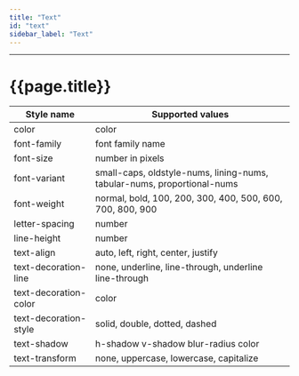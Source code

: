 ```yaml
---
title: "Text"
id: "text"
sidebar_label: "Text"
---
```

------

# {{page.title}}

| Style name | Supported values |
|------------|------------------|
| color | color |
| font-family | font family name |
| font-size | number in pixels |
| font-variant | small-caps, oldstyle-nums, lining-nums, tabular-nums, proportional-nums |
| font-weight | normal, bold, 100, 200, 300, 400, 500, 600, 700, 800, 900 |
| letter-spacing | number |
| line-height | number |
| text-align | auto, left, right, center, justify |
| text-decoration-line | none, underline, line-through, underline line-through |
| text-decoration-color | color |
| text-decoration-style | solid, double, dotted, dashed |
| text-shadow | h-shadow v-shadow blur-radius color |
| text-transform | none, uppercase, lowercase, capitalize |